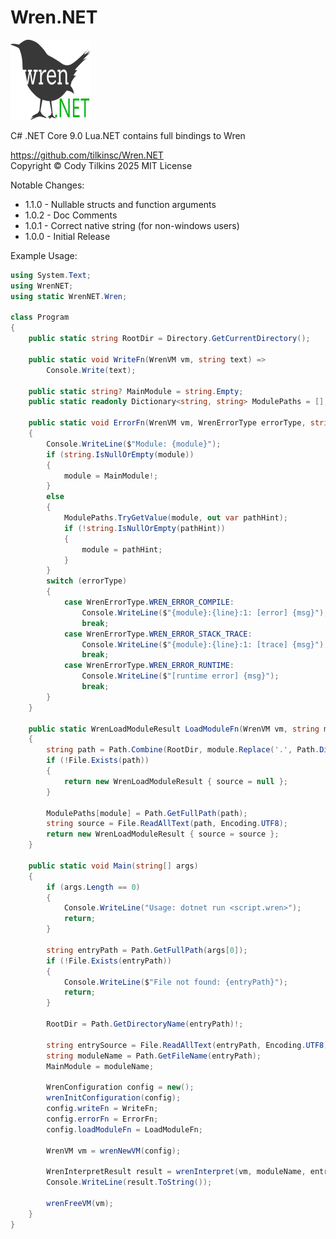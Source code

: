 
# Wren.NET
![Logo](https://raw.githubusercontent.com/tilkinsc/Wren.NET/main/Wren.NET.Logo.png)  

C# .NET Core 9.0
Lua.NET contains full bindings to Wren

https://github.com/tilkinsc/Wren.NET  
Copyright © Cody Tilkins 2025 MIT License  

Notable Changes:
* 1.1.0 - Nullable structs and function arguments
* 1.0.2 - Doc Comments
* 1.0.1 - Correct native string (for non-windows users)
* 1.0.0 - Initial Release

Example Usage:
```cs
using System.Text;
using WrenNET;
using static WrenNET.Wren;

class Program
{
	public static string RootDir = Directory.GetCurrentDirectory();
	
	public static void WriteFn(WrenVM vm, string text) =>
		Console.Write(text);

	public static string? MainModule = string.Empty;
	public static readonly Dictionary<string, string> ModulePaths = [];
	
	public static void ErrorFn(WrenVM vm, WrenErrorType errorType, string module, int line, string msg)
	{
		Console.WriteLine($"Module: {module}");
		if (string.IsNullOrEmpty(module))
		{
			module = MainModule!;
		}
		else
		{
			ModulePaths.TryGetValue(module, out var pathHint);
			if (!string.IsNullOrEmpty(pathHint))
			{
				module = pathHint;
			}
		}
		switch (errorType)
		{
			case WrenErrorType.WREN_ERROR_COMPILE:
				Console.WriteLine($"{module}:{line}:1: [error] {msg}");
				break;
			case WrenErrorType.WREN_ERROR_STACK_TRACE:
				Console.WriteLine($"{module}:{line}:1: [trace] {msg}");
				break;
			case WrenErrorType.WREN_ERROR_RUNTIME:
				Console.WriteLine($"[runtime error] {msg}");
				break;
		}
	}
	
	public static WrenLoadModuleResult LoadModuleFn(WrenVM vm, string module)
	{
		string path = Path.Combine(RootDir, module.Replace('.', Path.DirectorySeparatorChar) + ".wren");
		if (!File.Exists(path))
		{
			return new WrenLoadModuleResult { source = null };
		}

		ModulePaths[module] = Path.GetFullPath(path);
		string source = File.ReadAllText(path, Encoding.UTF8);
		return new WrenLoadModuleResult { source = source };
	}
	
	public static void Main(string[] args)
	{
		if (args.Length == 0)
		{
			Console.WriteLine("Usage: dotnet run <script.wren>");
			return;
		}
		
		string entryPath = Path.GetFullPath(args[0]);
		if (!File.Exists(entryPath))
		{
			Console.WriteLine($"File not found: {entryPath}");
			return;
		}
		
		RootDir = Path.GetDirectoryName(entryPath)!;
		
		string entrySource = File.ReadAllText(entryPath, Encoding.UTF8);
		string moduleName = Path.GetFileName(entryPath);
		MainModule = moduleName;
		
		WrenConfiguration config = new();
		wrenInitConfiguration(config);
		config.writeFn = WriteFn;
		config.errorFn = ErrorFn;
		config.loadModuleFn = LoadModuleFn;
		
		WrenVM vm = wrenNewVM(config);
		
		WrenInterpretResult result = wrenInterpret(vm, moduleName, entrySource);
		Console.WriteLine(result.ToString());
		
		wrenFreeVM(vm);
	}
}

```
